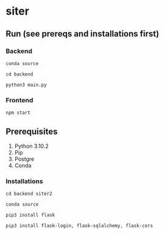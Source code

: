 # siter

## Run (see prereqs and installations first)

### Backend
  
  `conda source`

  `cd backend`

  `python3 main.py`
 
 ### Frontend
  
  `npm start`

  

## Prerequisites
1. Python 3.10.2
2. Pip
3. Postgre
4. Conda

### Installations

`cd backend siter2`

`conda source`

`pip3 install flask`

`pip3 install flask-login, flask-sqlalchemy, flask-cors`
